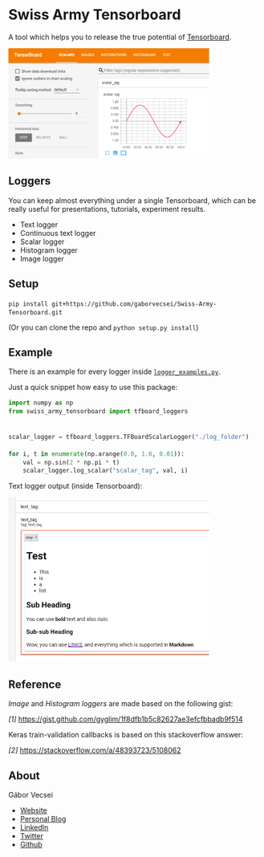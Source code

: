 # Swiss Army Tensorboard

A tool which helps you to release the true potential of [Tensorboard](https://www.tensorflow.org/guide/summaries_and_tensorboard).

<img src="art/tensorboard_image.png" width="400" alt="tfboard sample">

## Loggers

You can keep almost everything under a single Tensorboard, which can be really useful for presentations, tutorials,
experiment results.

- Text logger
- Continuous text logger
- Scalar logger
- Histogram logger
- Image logger

## Setup

`pip install git+https://github.com/gaborvecsei/Swiss-Army-Tensorboard.git`

(Or you can clone the repo and `python setup.py install`)

## Example

There is an example for every logger inside [`logger_examples.py`](example/logger_examples.py).

Just a quick snippet how easy to use this package:

```python
import numpy as np
from swiss_army_tensorboard import tfboard_loggers


scalar_logger = tfboard_loggers.TFBoardScalarLogger("./log_folder")

for i, t in enumerate(np.arange(0.0, 1.0, 0.01)):
    val = np.sin(2 * np.pi * t)
    scalar_logger.log_scalar("scalar_tag", val, i)
```

Text logger output (inside Tensorboard):

<img src="art/text_log.png" width="400" alt="text log sample">

## Reference

*Image* and *Histogram loggers* are made based on the following gist:

*[1]* https://gist.github.com/gyglim/1f8dfb1b5c82627ae3efcfbbadb9f514

Keras train-validation callbacks is based on this stackoverflow answer:

*[2]* https://stackoverflow.com/a/48393723/5108062

## About

Gábor Vecsei

- [Website](https://gaborvecsei.com)
- [Personal Blog](https://gaborvecsei.wordpress.com/)
- [LinkedIn](https://www.linkedin.com/in/gaborvecsei)
- [Twitter](https://twitter.com/GAwesomeBE)
- [Github](https://github.com/gaborvecsei)
